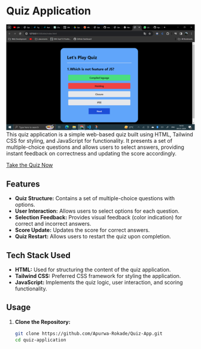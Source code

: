 # Quiz Application
![output](./output/2.png)
This quiz application is a simple web-based quiz built using HTML, Tailwind CSS for styling, and JavaScript for functionality. It presents a set of multiple-choice questions and allows users to select answers, providing instant feedback on correctness and updating the score accordingly.

[Take the Quiz Now](https://apurwa-rokade.github.io/Quiz-App/)
## Features

- **Quiz Structure:** Contains a set of multiple-choice questions with options.
- **User Interaction:** Allows users to select options for each question.
- **Selection Feedback:** Provides visual feedback (color indication) for correct and incorrect answers.
- **Score Update:** Updates the score for correct answers.
- **Quiz Restart:** Allows users to restart the quiz upon completion.

## Tech Stack Used

- **HTML:** Used for structuring the content of the quiz application.
- **Tailwind CSS:** Preferred CSS framework for styling the application.
- **JavaScript:** Implements the quiz logic, user interaction, and scoring functionality.

## Usage

1. **Clone the Repository:**
   ```bash
   git clone https://github.com/Apurwa-Rokade/Quiz-App.git
   cd quiz-application
